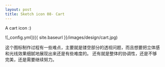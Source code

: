 ```yaml
---
layout: post
title: Sketch icon 08- Cart
---
```


A cart icon :)

![_config.yml]({{ site.baseurl }}/images/design/cart.jpg)

这个图标制作过程有一些难点，主要就是镂空部分的透视问题，而且想要把立体感和光线效果细腻地展现出来还是有些难度的。
还有就是整体的协调性，还是不够完美，还是需要继续努力。